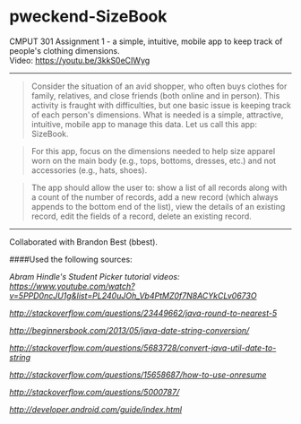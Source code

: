# pweckend-SizeBook
CMPUT 301 Assignment 1 - a simple, intuitive, mobile app to keep track of people's clothing dimensions.
<br>Video:   https://youtu.be/3kkS0eCIWyg

---

>Consider the situation of an avid shopper, who often buys clothes for family, relatives, and close friends (both online and in person). This activity is fraught with difficulties, but one basic issue is keeping track of each person's dimensions. What is needed is a simple, attractive, intuitive, mobile app to manage this data. Let us call this app: SizeBook.

>For this app, focus on the dimensions needed to help size apparel worn on the main body (e.g., tops, bottoms, dresses, etc.) and not accessories (e.g., hats, shoes).

>The app should allow the user to:
>show a list of all records along with a count of the number of records, 
>add a new record (which always appends to the bottom end of the list), 
>view the details of an existing record, 
>edit the fields of a record, 
>delete an existing record.

---

Collaborated with Brandon Best (bbest).

####Used the following sources:

_Abram Hindle's Student Picker tutorial videos:_
_https://www.youtube.com/watch?v=5PPD0ncJU1g&list=PL240uJOh_Vb4PtMZ0f7N8ACYkCLv0673O_

_http://stackoverflow.com/questions/23449662/java-round-to-nearest-5_

_http://beginnersbook.com/2013/05/java-date-string-conversion/_

_http://stackoverflow.com/questions/5683728/convert-java-util-date-to-string_

_http://stackoverflow.com/questions/15658687/how-to-use-onresume_

_http://stackoverflow.com/questions/5000787/_

_http://developer.android.com/guide/index.html_
